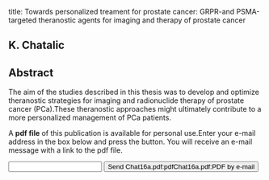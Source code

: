 title: Towards personalized treament for prostate cancer: GRPR-and PSMA-targeted theranostic agents for imaging and therapy of prostate cancer

## K. Chatalic

## Abstract
The aim of the studies described in this thesis was to develop and optimize theranostic strategies for imaging and radionuclide therapy of prostate cancer (PCa).These theranostic approaches might ultimately contribute to a more personalized management of PCa patients.

A <b>pdf file</b> of this publication is available for personal use.Enter your e-mail address in the box below and press the button. You will receive an e-mail message with a link to the pdf file.
<form action="sender.php">  <input type="text" name="email">  <input type="submit" value="Send Chat16a.pdf:pdfChat16a.pdf:PDF by e-mail"></form>